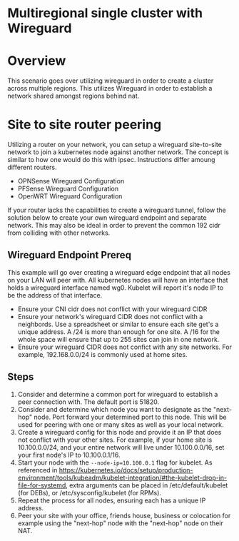 # Multiregional single cluster with Wireguard

# Overview
This scenario goes over utilizing wireguard in order to create a cluster across multiple regions. This utilizes Wireguard in order to establish a network shared amongst regions behind nat. 


# Site to site router peering

Utilizing a router on your network, you can setup a wireguard site-to-site network to join a kubernetes node against another network. The concept is similar to how one would do this with ipsec. Instructions differ amoung different routers. 

- OPNSense Wireguard Configuration
- PFSense Wireguard Configuration
- OpenWRT Wireguard Configuration

If your router lacks the capabilities to create a wireguard tunnel, follow the solution below to create your own wireguard endpoint and separate network. This may also be ideal in order to prevent the common 192 cidr from colliding with other networks. 

## Wireguard Endpoint Prereq

This example will go over creating a wireguard edge endpoint that all nodes on your LAN will peer with. All kubernetes nodes will have an interface that holds a wireguard interface named wg0. Kubelet will report it's node IP to be the address of that interface. 

- Ensure your CNI cidr does not conflict with your wireguard CIDR
- Ensure your network's wireguard CIDR does not conflict with a neighbords. Use a spreadsheet or similar to ensure each site get's a unique address. A /24 is more than enough for one site. A /16 for the whole space will ensure that up to 255 sites can join in one network.
- Ensure your wireguard CIDR does not confict with any site networks. For example, 192.168.0.0/24 is commonly used at home sites.

## Steps

1. Consider and determine a common port for wireguard to establish a peer connection with. The default port is 51820. 
2. Consider and determine which node you want to designate as the "next-hop" node. Port forward your determined port to this node. This will be used for peering with one or many sites as well as your local network.
3. Create a wireguard config for this node and provide it an IP that does not conflict with your other sites. For example, if your home site is 10.100.0.0/24, and your entire network will live under 10.100.0.0/16, set your first node's IP to 10.100.0.1/16. 
4. Start your node with the `--node-ip=10.100.0.1` flag for kubelet. As referenced in https://kubernetes.io/docs/setup/production-environment/tools/kubeadm/kubelet-integration/#the-kubelet-drop-in-file-for-systemd, extra arguments can be placed in /etc/default/kubelet (for DEBs), or /etc/sysconfig/kubelet (for RPMs).
5. Repeat the process for all nodes, ensuring each has a unique IP address.
6. Peer your site with your office, friends house, business or colocation for example using the "next-hop" node with the "next-hop" node on their NAT. 